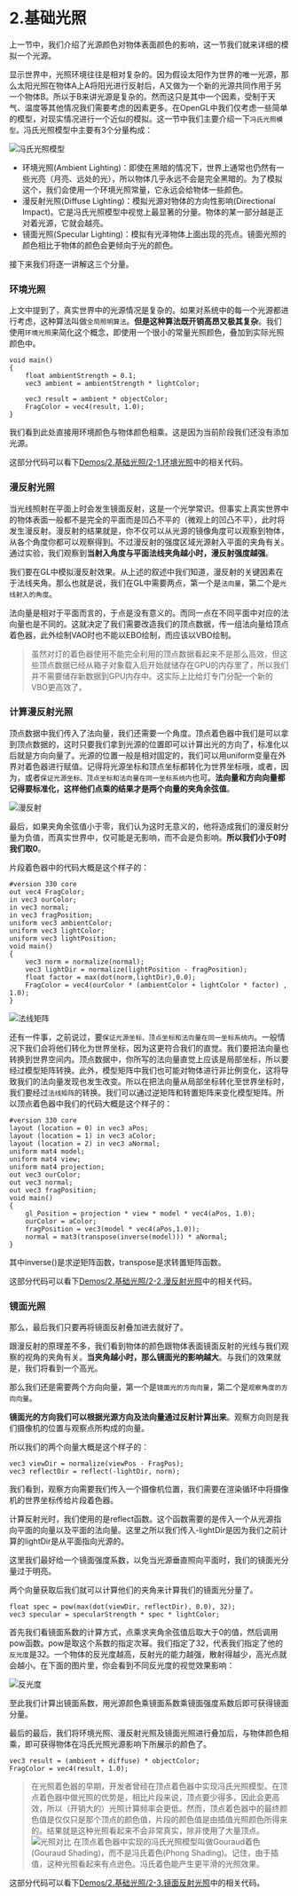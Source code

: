 # 2.基础光照

上一节中，我们介绍了光源颜色对物体表面颜色的影响，这一节我们就来详细的模拟一个光源。

显示世界中，光照环境往往是相对复杂的。因为假设太阳作为世界的唯一光源，那么太阳光照在物体A上A将阳光进行反射后，A又做为一个新的光源共同作用于另一个物体B。所以于B来讲光源是复杂的。然而这只是其中一个因素，受制于天气、温度等其他情况我们需要考虑的因素更多。在OpenGL中我们仅考虑一些简单的模型，对现实情况进行一个近似的模拟。这一节中我们主要介绍一下`冯氏光照模型`。冯氏光照模型中主要有3个分量构成：

![冯氏光照模型](https://learnopengl-cn.github.io/img/02/02/basic_lighting_phong.png)

- 环境光照(Ambient Lighting)：即使在黑暗的情况下，世界上通常也仍然有一些光亮（月亮、远处的光），所以物体几乎永远不会是完全黑暗的。为了模拟这个，我们会使用一个环境光照常量，它永远会给物体一些颜色。
- 漫反射光照(Diffuse Lighting)：模拟光源对物体的方向性影响(Directional Impact)。它是冯氏光照模型中视觉上最显著的分量。物体的某一部分越是正对着光源，它就会越亮。
- 镜面光照(Specular Lighting)：模拟有光泽物体上面出现的亮点。镜面光照的颜色相比于物体的颜色会更倾向于光的颜色。

接下来我们将逐一讲解这三个分量。

### 环境光照

上文中提到了，真实世界中的光源情况是复杂的。如果对系统中的每一个光源都进行考虑，这种算法叫做`全局照明算法`。**但是这种算法既开销高昂又极其复杂**。我们使用`环境光照`来简化这个概念，即使用一个很小的常量光照颜色，叠加到实际光照颜色中。

```
void main()
{
    float ambientStrength = 0.1;
    vec3 ambient = ambientStrength * lightColor;

    vec3 result = ambient * objectColor;
    FragColor = vec4(result, 1.0);
}
```

我们看到此处直接用环境颜色与物体颜色相乘。这是因为当前阶段我们还没有添加光源。

这部分代码可以看下[Demos/2.基础光照/2-1.环境光照](https://github.com/CodeWicky/Learning-OpenGL/tree/master/%E5%85%89%E7%85%A7/Demos/2.%E5%9F%BA%E7%A1%80%E5%85%89%E7%85%A7/2-1.%E7%8E%AF%E5%A2%83%E5%85%89%E7%85%A7)中的相关代码。

### 漫反射光照

当光线照射在平面上时会发生镜面反射，这是一个光学常识。但事实上真实世界中的物体表面一般都不是完全的平面而是凹凸不平的（微观上的凹凸不平），此时将发生漫反射。漫反射的结果就是，你不仅可以从光源的镜像角度可以观察到物体，从各个角度你都可以观察得到。不过漫反射的强度区域光源射入平面的夹角有关。通过实验，我们观察到**当射入角度与平面法线夹角越小时，漫反射强度越强**。

我们要在GL中模拟漫反射效果。从上述的叙述中我们知道，漫反射的关键因素在于法线夹角。那么也就是说，我们在GL中需要两点，第一个是`法向量`，第二个是`光线射入的角度`。

法向量是相对于平面而言的，于点是没有意义的。而同一点在不同平面中对应的法向量也是不同的。这就决定了我们需要改造我们的顶点数据，传一组法向量给顶点着色器，此外绘制VAO时也不能以EBO绘制，而应该以VBO绘制。

> 虽然对灯的着色器使用不能完全利用的顶点数据看起来不是那么高效，但这些顶点数据已经从箱子对象载入后开始就储存在GPU的内存里了，所以我们并不需要储存新数据到GPU内存中。这实际上比给灯专门分配一个新的VBO更高效了。

### 计算漫反射光照

顶点数据中我们传入了法向量，我们还需要一个角度。顶点着色器中我们是可以拿到顶点数据的，这时只要我们拿到光源的位置即可以计算出光的方向了，标准化以后就是方向向量了。光源的位置一般是相对固定的，我们可以用uniform变量在外界对着色器进行赋值。记得将光源坐标和顶点坐标都转化为世界坐标哦，或者，因为，或者`保证光源坐标、顶点坐标和法向量在同一坐标系统内`也可。**法向量和方向向量都记得要标准化，这样他们点乘的结果才是两个向量的夹角余弦值**。

![漫反射](https://learnopengl-cn.github.io/img/02/02/diffuse_light.png)

最后，如果夹角余弦值小于零，我们认为这时无意义的，他将造成我们的漫反射分量为负值，而真实世界中，仅可能是无影响，而不会是负影响。**所以我们小于0时我们取0**。

片段着色器中的代码大概是这个样子的：

```
#version 330 core
out vec4 FragColor;
in vec3 ourColor;
in vec3 normal;
in vec3 fragPosition;
uniform vec3 ambientColor;
uniform vec3 lightColor;
uniform vec3 lightPosition;
void main()
{
    vec3 norm = normalize(normal);
    vec3 lightDir = normalize(lightPosition - fragPosition);
    float factor = max(dot(norm,lightDir),0.0);
    FragColor = vec4(ourColor * (ambientColor + lightColor * factor) , 1.0);
}
```

![法线矩阵](https://learnopengl-cn.github.io/img/02/02/basic_lighting_normal_transformation.png)

还有一件事，之前说过，要`保证光源坐标、顶点坐标和法向量在同一坐标系统内`。一般情况下我们会将他们转化为世界坐标，因为这更符合我们的直觉。我们要把法向量也转换到世界空间内。顶点数据中，你所写的法向量直觉上应该是局部坐标，所以要经过模型矩阵转换。此外，模型矩阵中我们也可能对物体进行非比例变化，这将导致我们的法向量发现也发生改变。所以在把法向量从局部坐标转化至世界坐标时，我们要经过`法线矩阵`的转换。我们可以通过逆矩阵和转置矩阵来变化模型矩阵。所以顶点着色器中我们的代码大概是这个样子的：

```
#version 330 core
layout (location = 0) in vec3 aPos;
layout (location = 1) in vec3 aColor;
layout (location = 2) in vec3 aNormal;
uniform mat4 model;
uniform mat4 view;
uniform mat4 projection;
out vec3 ourColor;
out vec3 normal;
out vec3 fragPosition;
void main()
{
    gl_Position = projection * view * model * vec4(aPos, 1.0);
    ourColor = aColor;
    fragPosition = vec3(model * vec4(aPos,1.0));
    normal = mat3(transpose(inverse(model))) * aNormal;
}
```

其中inverse()是求逆矩阵函数，transpose是求转置矩阵函数。

这部分代码可以看下[Demos/2.基础光照/2-2.漫反射光照](https://github.com/CodeWicky/Learning-OpenGL/tree/master/%E5%85%89%E7%85%A7/Demos/2.%E5%9F%BA%E7%A1%80%E5%85%89%E7%85%A7/2-2.%E6%BC%AB%E5%8F%8D%E5%B0%84%E5%85%89%E7%85%A7)中的相关代码。

### 镜面光照

那么，最后我们只要再将镜面反射叠加进去就好了。

跟漫反射的原理差不多，我们看到物体的颜色跟物体表面镜面反射的光线与我们观察的视角的夹角有关。**当夹角越小时，那么镜面光的影响越大**。与我们的效果就是，我们将看到一个高光。

那么我们还是需要两个方向向量，第一个是`镜面光的方向向量`，第二个是`观察角度的方向向量`。

**镜面光的方向我们可以根据光源方向及法向量通过反射计算出来**。观察方向则是我们摄像机的位置与观察点所构成的向量。

所以我们的两个向量大概是这个样子的：

```
vec3 viewDir = normalize(viewPos - FragPos);
vec3 reflectDir = reflect(-lightDir, norm);
```

我们看到，观察方向需要我们传入一个摄像机位置，我们需要在渲染循环中将摄像机的世界坐标传给片段着色器。

计算反射光时，我们使用的是reflect函数。这个函数需要的是传入一个从光源指向平面的向量以及平面的法向量。这里之所以我们传入-lightDir是因为我们之前计算的lightDir是从平面指向光源的。

这里我们最好给一个镜面强度系数，以免当光源垂直照向平面时，我们的镜面光分量过于明亮。

两个向量获取后我们就可以计算他们的夹角来计算我们的镜面光分量了。

```
float spec = pow(max(dot(viewDir, reflectDir), 0.0), 32);
vec3 specular = specularStrength * spec * lightColor;
```

首先我们看镜面系数的计算方式，点乘求夹角余弦值后取大于0的值，然后调用pow函数。pow是取这个系数的指定次幂。我们指定了32，代表我们指定了他的`反光度`是32。一个物体的反光度越高，反射光的能力越强，散射得越少，高光点就会越小。在下面的图片里，你会看到不同反光度的视觉效果影响：

![反光度](https://learnopengl-cn.github.io/img/02/02/basic_lighting_specular_shininess.png)

至此我们计算出镜面系数，用光源颜色乘镜面系数乘镜面强度系数后即可获得镜面分量。

最后的最后，我们将环境光照、漫反射光照及镜面光照进行叠加后，与物体颜色相乘，即可获得物体在冯氏光照光源影响下所展示的颜色了。

```
vec3 result = (ambient + diffuse) * objectColor;
FragColor = vec4(result, 1.0);
```

> 在光照着色器的早期，开发者曾经在顶点着色器中实现冯氏光照模型。在顶点着色器中做光照的优势是，相比片段来说，顶点要少得多，因此会更高效，所以（开销大的）光照计算频率会更低。然而，顶点着色器中的最终颜色值是仅仅只是那个顶点的颜色值，片段的颜色值是由插值光照颜色所得来的。结果就是这种光照看起来不会非常真实，除非使用了大量顶点。
> ![光照对比](https://learnopengl-cn.github.io/img/02/02/basic_lighting_gouruad.png)
> 在顶点着色器中实现的冯氏光照模型叫做Gouraud着色(Gouraud Shading)，而不是冯氏着色(Phong Shading)。记住，由于插值，这种光照看起来有点逊色。冯氏着色能产生更平滑的光照效果。

这部分代码可以看下[Demos/2.基础光照/2-3.镜面反射光照](https://github.com/CodeWicky/Learning-OpenGL/tree/master/%E5%85%89%E7%85%A7/Demos/2.%E5%9F%BA%E7%A1%80%E5%85%89%E7%85%A7/2-3.%E9%95%9C%E9%9D%A2%E5%8F%8D%E5%B0%84%E5%85%89%E7%85%A7)中的相关代码。









